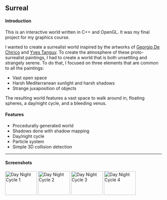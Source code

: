 Surreal
-------

#### Introduction

This is an interactive world written in C++ and OpenGL. It was my final project for my graphics course.

I wanted to create a surrealist world inspired by the artworks of [Georgio De Chirico](http://en.wikipedia.org/wiki/Giorgio_de_Chirico) and [Yves Tanguy](http://en.wikipedia.org/wiki/Yves_Tanguy). To create the atmosphere of these proto-surrealist paintings, I had to create a world that is both unsettling and strangely serene. To do that, I focused on three elements that are common to all the paintings:

* Vast open space
* Harsh Mediterranean sunlight and harsh shadows
* Strange juxaposition of objects

The resulting world features a vast space to walk around in, floating spheres, a day/night cycle, and a bleeding venus.

#### Features

* Procedurally generated world
* Shadows done with shadow mapping
* Day/night cycle
* Particle system
* Simple 3D collision detection

***

#### Screenshots

<a href="http://lanjian.github.com/Surreal/screenshots/dayNight1.png"><img src="http://lanjian.github.com/Surreal/screenshots/dayNight1.png" width="102" height="77" alt="Day Night Cycle 1"></a>
<a href="http://lanjian.github.com/Surreal/screenshots/dayNight2.png"><img src="http://lanjian.github.com/Surreal/screenshots/dayNight2.png" width="102" height="77" alt="Day Night Cycle 2"></a>
<a href="http://lanjian.github.com/Surreal/screenshots/dayNight3.png"><img src="http://lanjian.github.com/Surreal/screenshots/dayNight3.png" width="102" height="77" alt="Day Night Cycle 3"></a>
<a href="http://lanjian.github.com/Surreal/screenshots/dayNight4.png"><img src="http://lanjian.github.com/Surreal/screenshots/dayNight4.png" width="102" height="77" alt="Day Night Cycle 4"></a>
